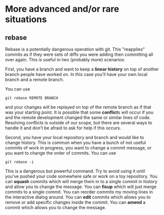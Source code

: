 
# More advanced and/or rare situations

## rebase

Rebase is a potentially dangerous operation with git. This "reapplies" commits
as if they were sets of diffs you were adding then committing all over again. This is useful
in two (probably more) scenarios:

First, you have a branch and want to keep a **linear history** on top of another branch people
have worked on. In this case you'll have your own local branch and a remote branch.

You can use

```
git rebase REMOTE BRANCH
```

and your changes will be replayed on top of the remote branch as if that was your starting point.
It is possible that some **conflict**s will occur if you and the remote development changed the same
or similar lines of code. Resolving conflicts is outside of our scope, but there are several ways to
handle it and don't be afraid to ask for help if this occurs.

Second, you have your local repository and branch and would like to change history. This is common
when you have a bunch of not useful commits of work in progress, you want to change a commit message,
or you want to change the order of commits. You can use

```
git rebase -i
```

This is a dangerous but powerful command. Try to avoid using it until you've pushed your code somewhere safe
or work on a toy repository. You can **squash** commits which will merge them in to a single commit in history
and allow you to change the message. You can **fixup** which will just merge commits to a single commit. You
can reorder commits my moving lines in the interactive dialog around. You can **edit** commits which allows you
to remove or add specific changes inside the commit. You can **amend** a commit which allows you to change the
message.



